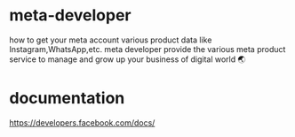 # meta-developer
how to get your meta account various product  data like Instagram,WhatsApp,etc.
meta developer provide the various meta product service to manage and grow up your business of digital world 🌏 
# documentation 
https://developers.facebook.com/docs/
